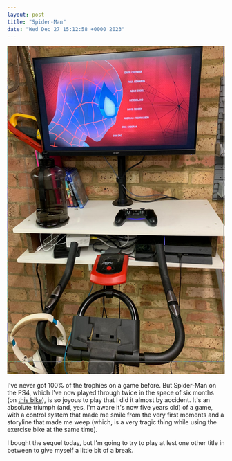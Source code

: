 ```yaml
---
layout: post
title: "Spider-Man"
date: "Wed Dec 27 15:12:58 +0000 2023"
---
```


![The end credits of Spider-Man on PS4](/assets/images/spidermancredits.png)

I've never got 100% of the trophies on a game before. But Spider-Man on the PS4, which I've now played through twice in the space of six months (on [this bike](https://joereddington.com/2023/02/28/bike.html)), is so joyous to play that I did it almost by accident.  It's an absolute triumph (and, yes, I'm aware it's now five years old) of a game, with a control system that made me smile from the very first moments and a storyline that made me weep (which, is a very tragic thing while using the exercise bike at the same time). 

I bought the sequel today, but I'm going to try to play at lest one other title in between to give myself a little bit of a break. 
